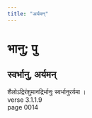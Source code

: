 ```yaml
---
title: "अर्यमन्"
---
```


# भानु; पु
## स्वर्भानु, अर्यमन्
शैलोऽद्रिरंशुमानद्रिर्भानुः स्वर्भानुरर्यमा ।<br />verse 3.1.1.9<br />page 0014

